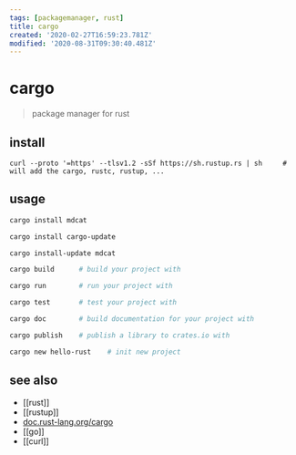 ```yaml
---
tags: [packagemanager, rust]
title: cargo
created: '2020-02-27T16:59:23.781Z'
modified: '2020-08-31T09:30:40.481Z'
---
```


# cargo

> package manager for rust

## install
`curl --proto '=https' --tlsv1.2 -sSf https://sh.rustup.rs | sh     # will add the cargo, rustc, rustup, ...`

## usage
```sh
cargo install mdcat

cargo install cargo-update

cargo install-update mdcat

cargo build      # build your project with 

cargo run        # run your project with 

cargo test       # test your project with 

cargo doc        # build documentation for your project with 

cargo publish    # publish a library to crates.io with 

cargo new hello-rust    # init new project
```

## see also
- [[rust]]
- [[rustup]]
- [doc.rust-lang.org/cargo](https://doc.rust-lang.org/cargo/index.html)
- [[go]]
- [[curl]]
